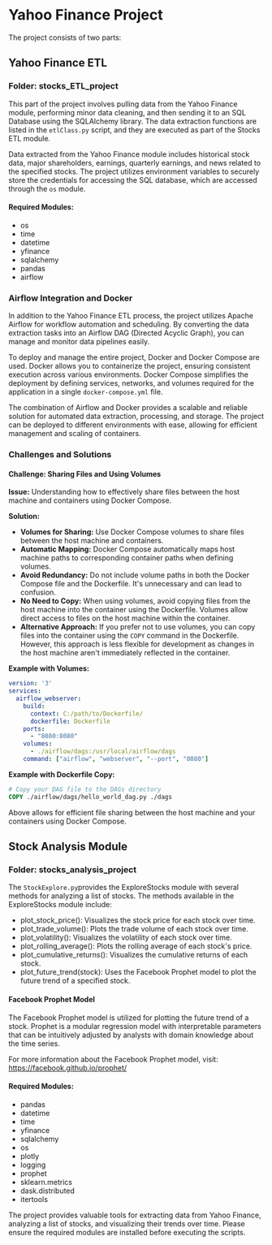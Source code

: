 # Yahoo Finance Project

The project consists of two parts:

## Yahoo Finance ETL

### Folder: stocks_ETL_project
This part of the project involves pulling data from the Yahoo Finance module, performing minor data cleaning, and then sending it to an  SQL Database using the SQLAlchemy library. The data extraction functions are listed in the `etlClass.py` script, and they are executed as part of the Stocks ETL module.

Data extracted from the Yahoo Finance module includes historical stock data, major shareholders, earnings, quarterly earnings, and news related to the specified stocks. The project utilizes environment variables to securely store the credentials for accessing the SQL database, which are accessed through the `os` module.

#### Required Modules:
- os
- time
- datetime
- yfinance
- sqlalchemy
- pandas
- airflow

### Airflow Integration and Docker

In addition to the Yahoo Finance ETL process, the project utilizes Apache Airflow for workflow automation and scheduling. By converting the data extraction tasks into an Airflow DAG (Directed Acyclic Graph), you can manage and monitor data pipelines easily.

To deploy and manage the entire project, Docker and Docker Compose are used. Docker allows you to containerize the project, ensuring consistent execution across various environments. Docker Compose simplifies the deployment by defining services, networks, and volumes required for the application in a single `docker-compose.yml` file.

The combination of Airflow and Docker provides a scalable and reliable solution for automated data extraction, processing, and storage. The project can be deployed to different environments with ease, allowing for efficient management and scaling of containers.

### Challenges and Solutions

#### Challenge: Sharing Files and Using Volumes

**Issue:** Understanding how to effectively share files between the host machine and containers using Docker Compose.

**Solution:**
- **Volumes for Sharing:** Use Docker Compose volumes to share files between the host machine and containers.
- **Automatic Mapping:** Docker Compose automatically maps host machine paths to corresponding container paths when defining volumes.
- **Avoid Redundancy:** Do not include volume paths in both the Docker Compose file and the Dockerfile. It's unnecessary and can lead to confusion.
- **No Need to Copy:** When using volumes, avoid copying files from the host machine into the container using the Dockerfile. Volumes allow direct access to files on the host machine within the container.
- **Alternative Approach:** If you prefer not to use volumes, you can copy files into the container using the `COPY` command in the Dockerfile. However, this approach is less flexible for development as changes in the host machine aren't immediately reflected in the container.

**Example with Volumes:**
```yaml
version: '3'
services:
  airflow_webserver:
    build:
      context: C:/path/to/Dockerfile/
      dockerfile: Dockerfile
    ports:
      - "8080:8080"
    volumes:
      - ./airflow/dags:/usr/local/airflow/dags
    command: ["airflow", "webserver", "--port", "8080"]
```

**Example with Dockerfile Copy:**
```Dockerfile
# Copy your DAG file to the DAGs directory
COPY ./airflow/dags/hello_world_dag.py ./dags
```

Above allows for efficient file  sharing between the host machine and your containers using Docker Compose.

## Stock Analysis Module

### Folder: stocks_analysis_project

The `StockExplore.py`provides the ExploreStocks module with several methods for analyzing a list of stocks. The methods available in the ExploreStocks module include:
- plot_stock_price(): Visualizes the stock price for each stock over time.
- plot_trade_volume(): Plots the trade volume of each stock over time.
- plot_volatility(): Visualizes the volatility of each stock over time.
- plot_rolling_average(): Plots the rolling average of each stock's price.
- plot_cumulative_returns(): Visualizes the cumulative returns of each stock.
- plot_future_trend(stock): Uses the Facebook Prophet model to plot the future trend of a specified stock.

#### Facebook Prophet Model
The Facebook Prophet model is utilized for plotting the future trend of a stock. Prophet is a modular regression model with interpretable parameters that can be intuitively adjusted by analysts with domain knowledge about the time series.

For more information about the Facebook Prophet model, visit: https://facebook.github.io/prophet/

#### Required Modules:
- pandas
- datetime
- time
- yfinance
- sqlalchemy
- os
- plotly
- logging
- prophet
- sklearn.metrics
- dask.distributed
- itertools

The project provides valuable tools for extracting data from Yahoo Finance, analyzing a list of stocks, and visualizing their trends over time. Please ensure the required modules are installed before executing the scripts.
